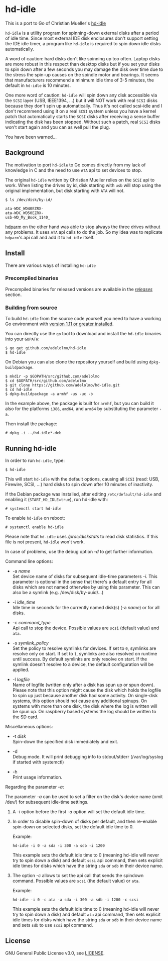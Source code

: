 # hd-idle

This is a port to Go of Christian Mueller's [hd-idle](http://hd-idle.sf.net)

`hd-idle` is a utility program for spinning-down external disks after a period
of idle time. Since most external IDE disk enclosures don't support setting
the IDE idle timer, a program like `hd-idle` is required to spin down idle
disks automatically.

A word of caution: hard disks don't like spinning up too often. Laptop disks
are more robust in this respect than desktop disks but if you set your disks
to spin down after a few seconds you may damage the disk over time due to the
stress the spin-up causes on the spindle motor and bearings. It seems that
manufacturers recommend a minimum idle time of 3-5 minutes, the default in
`hd-idle` is 10 minutes.

One more word of caution: `hd-idle` will spin down any disk accessible via the
`SCSI` layer (USB, IEEE1394, ...) but it will NOT work with real `SCSI` disks
because they don't spin up automatically. Thus it's not called scsi-idle and
I don't recommend using it on a real `SCSI` system unless you have a kernel
patch that automatically starts the `SCSI` disks after receiving a sense buffer
indicating the disk has been stopped. Without such a patch, real `SCSI` disks
won't start again and you can as well pull the plug.

You have been warned...

## Background

The motivation to port `hd-idle` to Go comes directly from my lack of knowledge in C
and the need to use `ATA` api to set devices to stop.

The original `hd-idle` written by Christian Mueller relies on the `SCSI` api to work.
When listing the drives by id, disk starting with `usb` will stop using the original 
implementation, but disk starting with `ATA` will not.

    $ ls /dev/disk/by-id/
    
    ata-WDC_WD40EZRX-
    ata-WDC_WD50EZRX-
    usb-WD_My_Book_1140_
    
[hdparm](https://en.wikipedia.org/wiki/Hdparm) on the other hand was able to stop always the three drives without any problems.
It uses `ATA` api calls to do the job. So my idea was to replicate `hdparm`'s api call 
and add it to `hd-idle` itself.

## Install

There are various ways of installing `hd-idle`

### Precompiled binaries

Precompiled binaries for released versions are available in the 
[*releases*](https://github.com/adelolmo/hd-idle/releases) section.

### Building from source

To build `hd-idle` from the source code yourself you need to have a working
Go environment with [version 1.11 or greater installed](http://golang.org/doc/install).

You can directly use the `go` tool to download and install the `hd-idle` 
binaries into your `GOPATH`:

    $ go get github.com/adelolmo/hd-idle
    $ hd-idle

On Debian you can also clone the repository yourself and build using `dpkg-buildpackage`.

    $ mkdir -p $GOPATH/src/github.com/adelolmo
    $ cd $GOPATH/src/github.com/adelolmo
    $ git clone https://github.com/adelolmo/hd-idle.git
    $ cd hd-idle
    $ dpkg-buildpackage -a armhf -us -uc -b
    
In the example above, the package is built for `armhf`, but you can build it also for the platforms `i386`, `amd64`, and `arm64` 
by substituting the parameter `-a`.
    
Then install the package:

    # dpkg -i ../hd-idle*.deb
    
## Running hd-idle

In order to run `hd-idle`, type: 

    $ hd-idle
    
This will start `hd-idle` with the default options, causing all `SCSI` 
(read: USB, Firewire, SCSI, ...) hard disks to spin down after 10 minutes of inactivity.

If the Debian package was installed, after editing `/etc/default/hd-idle` and enabling it (`START_HD_IDLE=true`), 
run hd-idle with:

    # systemctl start hd-idle
    
To enable `hd-idle` on reboot:

    # systemctl enable hd-idle    

Please note that `hd-idle` uses */proc/diskstats* to read disk statistics. If
this file is not present, `hd-idle` won't work.

In case of problems, use the debug option *-d* to get further information.

Command line options:

+ -a *name*              
                        Set device name of disks for subsequent idle-time
                        parameters *-i*. This parameter is optional in the
                        sense that there's a default entry for all disks
                        which are not named otherwise by using this
                        parameter. This can also be a symlink
                        (e.g. /dev/disk/by-uuid/...)
                         
+ -i *idle_time*          
                        Idle time in seconds for the currently named disk(s)
                        (-a *name*) or for all disks.
                         
+ -c *command_type*       
                        Api call to stop the device. Possible values are `scsi`
                        (default value) and `ata`.

+ -s *symlink_policy*   
                        Set the policy to resolve symlinks for devices. If set 
                        to `0`, symlinks are resolve only on start. If set to `1`,
                        symlinks are also resolved on runtime until success.
                        By default symlinks are only resolve on start. If the 
                        symlink doesn't resolve to a device, the default
                        configuration will be applied.

+ -l *logfile*            
                        Name of logfile (written only after a disk has spun
                        up or spun down). Please note that this option might cause the
                        disk which holds the logfile to spin up just because
                        another disk had some activity. On single-disk systems,
                        this option should not cause any additional spinups.
                        On systems with more than one disk, the disk where the log
                        is written will be spun up. On raspberry based systems the 
                        log should be written to the SD card.

Miscellaneous options:

+ -t *disk*               
                        Spin-down the specified disk immediately and exit.
 
+ -d                      
                        Debug mode. It will print debugging info to
                        stdout/stderr (/var/log/syslog if started with systemctl)
                         
+ -h                      
                        Print usage information.

Regarding the parameter *-a*:

The parameter *-a* can be used to set a filter on the disk's device name (omit /dev/) 
for subsequent idle-time settings.

1) 
    A *-i* option before the first *-a* option will set the default idle time.

2) 
    In order to disable spin-down of disks per default, and then re-enable
    spin-down on selected disks, set the default idle time to 0.

    Example:
    ```
    hd-idle -i 0 -a sda -i 300 -a sdb -i 1200
    ```
    This example sets the default idle time to 0 (meaning hd-idle will never
    try to spin down a disk) and default `scsi` api command, then sets explicit 
    idle times for disks which have the string `sda` or `sdb` in their device name.
 
3) 
    The option *-c* allows to set the api call that sends the spindown command.
    Possible values are `scsi` (the default value) or `ata`.
    
    Example:
    ```
    hd-idle -i 0 -c ata -a sda -i 300 -a sdb -i 1200 -c scsi
    ```  
    This example sets the default idle time to 0 (meaning hd-idle will never
    try to spin down a disk) and default `ata` api command, then sets explicit 
    idle times for disks which have the string `sda` or `sdb` in their device name 
    and sets `sdb` to use `scsi` api command.

## License

GNU General Public License v3.0, see [LICENSE](https://github.com/adelolmo/hd-idle/blob/master/LICENSE).
